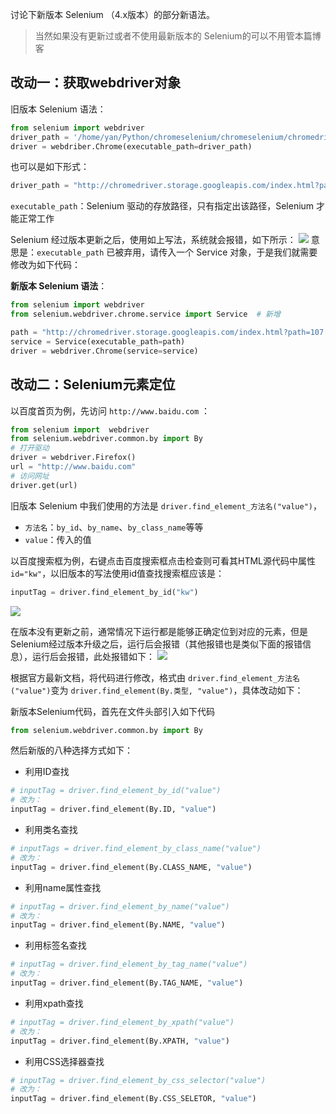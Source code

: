 讨论下新版本 Selenium （4.x版本）的部分新语法。

>当然如果没有更新过或者不使用最新版本的 Selenium的可以不用管本篇博客

## 改动一：获取webdriver对象
旧版本 Selenium 语法：
```python
from selenium import webdriver
driver_path = '/home/yan/Python/chromeselenium/chromeselenium/chromedriver'
driver = webdriber.Chrome(executable_path=driver_path)
```
也可以是如下形式：
```python
driver_path = "http://chromedriver.storage.googleapis.com/index.html?path=107.0.5304.62/chromedriver_win32.zip"
```
`executable_path`：Selenium 驱动的存放路径，只有指定出该路径，Selenium 才能正常工作

 Selenium 经过版本更新之后，使用如上写法，系统就会报错，如下所示：
![](https://ypic.oss-cn-hangzhou.aliyuncs.com/202211080925924.png)
意思是：`executable_path` 已被弃用，请传入一个 Service 对象，于是我们就需要修改为如下代码：

**新版本 Selenium 语法**：
```python
from selenium import webdriver
from selenium.webdriver.chrome.service import Service  # 新增

path = "http://chromedriver.storage.googleapis.com/index.html?path=107.0.5304.62/chromedriver_win32.zip"
service = Service(executable_path=path)
driver = webdriver.Chrome(service=service)
```

## 改动二：Selenium元素定位
以百度首页为例，先访问 `http://www.baidu.com` ：
```python
from selenium import  webdriver
from selenium.webdriver.common.by import By
# 打开驱动
driver = webdriver.Firefox()
url = "http://www.baidu.com"
# 访问网址
driver.get(url)
```

旧版本 Selenium 中我们使用的方法是 `driver.find_element_方法名("value")`，
- `方法名`：`by_id`、`by_name`、`by_class_name`等等
- `value`：传入的值

以百度搜索框为例，右键点击百度搜索框点击检查则可看其HTML源代码中属性`id="kw"`，以旧版本的写法使用id值查找搜索框应该是：
```python
inputTag = driver.find_element_by_id("kw")
```
![](https://ypic.oss-cn-hangzhou.aliyuncs.com/202211072152613.png)

在版本没有更新之前，通常情况下运行都是能够正确定位到对应的元素，但是Selenium经过版本升级之后，运行后会报错（其他报错也是类似下面的报错信息），运行后会报错，此处报错如下：
![](https://ypic.oss-cn-hangzhou.aliyuncs.com/202211072153806.png)

根据官方最新文档，将代码进行修改，格式由 `driver.find_element_方法名("value")`变为 
`driver.find_element(By.类型, "value")`，具体改动如下：

新版本Selenium代码，首先在文件头部引入如下代码
```python
from selenium.webdriver.common.by import By
```

然后新版的八种选择方式如下：
- 利用ID查找
```python
# inputTag = driver.find_element_by_id("value")  
# 改为：
inputTag = driver.find_element(By.ID, "value")
```
- 利用类名查找
```python
# inputTags = driver.find_element_by_class_name("value")  
# 改为：
inputTag = driver.find_element(By.CLASS_NAME, "value")
```
- 利用name属性查找
```python
# inputTag = driver.find_element_by_name("value")  
# 改为：
inputTag = driver.find_element(By.NAME, "value")
```
- 利用标签名查找
```python
# inputTag = driver.find_element_by_tag_name("value")  
# 改为：
inputTag = driver.find_element(By.TAG_NAME, "value")
```
- 利用xpath查找
```python
# inputTag = driver.find_element_by_xpath("value")  
# 改为：
inputTag = driver.find_element(By.XPATH, "value")
```
- 利用CSS选择器查找
```python
# inputTag = driver.find_element_by_css_selector("value")  
# 改为：
inputTag = driver.find_element(By.CSS_SELETOR, "value")
```

